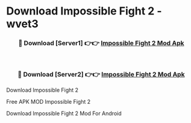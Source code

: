 # Download Impossible Fight 2 - wvet3



<div align="center">
<h3>🔴 Download [Server1] 👉👉 <a href="https://momento.my/?title=Impossible_Fight_2">Impossible Fight 2 Mod Apk</a></h3><br>

<h3>🔴 Download [Server2] 👉👉 <a href="https://momento.my/?title=Impossible_Fight_2">Impossible Fight 2 Mod Apk</a></h3>
</div>



Download Impossible Fight 2 

Free APK MOD Impossible Fight 2 

Download Impossible Fight 2 Mod For Android
